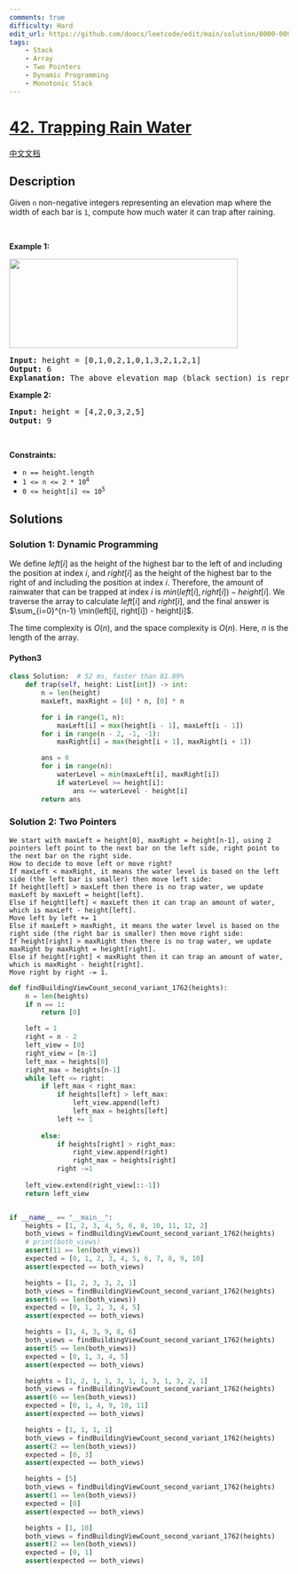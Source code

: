 ```yaml
---
comments: true
difficulty: Hard
edit_url: https://github.com/doocs/leetcode/edit/main/solution/0000-0099/0042.Trapping%20Rain%20Water/README_EN.md
tags:
    - Stack
    - Array
    - Two Pointers
    - Dynamic Programming
    - Monotonic Stack
---
```


<!-- problem:start -->

# [42. Trapping Rain Water](https://leetcode.com/problems/trapping-rain-water)

[中文文档](/solution/0000-0099/0042.Trapping%20Rain%20Water/README.md)

## Description

<!-- description:start -->

<p>Given <code>n</code> non-negative integers representing an elevation map where the width of each bar is <code>1</code>, compute how much water it can trap after raining.</p>

<p>&nbsp;</p>
<p><strong class="example">Example 1:</strong></p>
<img src="https://fastly.jsdelivr.net/gh/doocs/leetcode@main/solution/0000-0099/0042.Trapping%20Rain%20Water/images/rainwatertrap.png" style="width: 412px; height: 161px;" />
<pre>
<strong>Input:</strong> height = [0,1,0,2,1,0,1,3,2,1,2,1]
<strong>Output:</strong> 6
<strong>Explanation:</strong> The above elevation map (black section) is represented by array [0,1,0,2,1,0,1,3,2,1,2,1]. In this case, 6 units of rain water (blue section) are being trapped.
</pre>

<p><strong class="example">Example 2:</strong></p>

<pre>
<strong>Input:</strong> height = [4,2,0,3,2,5]
<strong>Output:</strong> 9
</pre>

<p>&nbsp;</p>
<p><strong>Constraints:</strong></p>

<ul>
	<li><code>n == height.length</code></li>
	<li><code>1 &lt;= n &lt;= 2 * 10<sup>4</sup></code></li>
	<li><code>0 &lt;= height[i] &lt;= 10<sup>5</sup></code></li>
</ul>

<!-- description:end -->

## Solutions

<!-- solution:start -->

### Solution 1: Dynamic Programming

We define $left[i]$ as the height of the highest bar to the left of and including the position at index $i$, and $right[i]$ as the height of the highest bar to the right of and including the position at index $i$. Therefore, the amount of rainwater that can be trapped at index $i$ is $min(left[i], right[i]) - height[i]$. We traverse the array to calculate $left[i]$ and $right[i]$, and the final answer is $\sum_{i=0}^{n-1} \min(left[i], right[i]) - height[i]$.

The time complexity is $O(n)$, and the space complexity is $O(n)$. Here, $n$ is the length of the array.

<!-- tabs:start -->

#### Python3

```python
class Solution:  # 52 ms, faster than 81.89%
    def trap(self, height: List[int]) -> int:
        n = len(height)
        maxLeft, maxRight = [0] * n, [0] * n

        for i in range(1, n):
            maxLeft[i] = max(height[i - 1], maxLeft[i - 1])
        for i in range(n - 2, -1, -1):
            maxRight[i] = max(height[i + 1], maxRight[i + 1])

        ans = 0
        for i in range(n):
            waterLevel = min(maxLeft[i], maxRight[i])
            if waterLevel >= height[i]:
                ans += waterLevel - height[i]
        return ans
```

### Solution 2: Two Pointers
```
We start with maxLeft = height[0], maxRight = height[n-1], using 2 pointers left point to the next bar on the left side, right point to the next bar on the right side.
How to decide to move left or move right?
If maxLeft < maxRight, it means the water level is based on the left side (the left bar is smaller) then move left side:
If height[left] > maxLeft then there is no trap water, we update maxLeft by maxLeft = height[left].
Else if height[left] < maxLeft then it can trap an amount of water, which is maxLeft - height[left].
Move left by left += 1
Else if maxLeft > maxRight, it means the water level is based on the right side (the right bar is smaller) then move right side:
If height[right] > maxRight then there is no trap water, we update maxRight by maxRight = height[right].
Else if height[right] < maxRight then it can trap an amount of water, which is maxRight - height[right].
Move right by right -= 1.
```
```python
def findBuildingViewCount_second_variant_1762(heights):
    n = len(heights)
    if n == 1:
        return [0]

    left = 1
    right = n - 2
    left_view = [0]
    right_view = [n-1]
    left_max = heights[0]
    right_max = heights[n-1]
    while left <= right:
        if left_max < right_max:
            if heights[left] > left_max:
                left_view.append(left)
                left_max = heights[left]
            left += 1
            
        else:
            if heights[right] > right_max:
                right_view.append(right)
                right_max = heights[right]
            right -=1 
            
    left_view.extend(right_view[::-1])
    return left_view


if __name__ == "__main__":
    heights = [1, 2, 3, 4, 5, 6, 8, 10, 11, 12, 2]
    both_views = findBuildingViewCount_second_variant_1762(heights)
    # print(both_views)
    assert(11 == len(both_views))
    expected = [0, 1, 2, 3, 4, 5, 6, 7, 8, 9, 10]
    assert(expected == both_views)

    heights = [1, 2, 3, 3, 2, 1]
    both_views = findBuildingViewCount_second_variant_1762(heights)
    assert(6 == len(both_views))
    expected = [0, 1, 2, 3, 4, 5]
    assert(expected == both_views)

    heights = [1, 4, 3, 9, 8, 6]
    both_views = findBuildingViewCount_second_variant_1762(heights)
    assert(5 == len(both_views))
    expected = [0, 1, 3, 4, 5]
    assert(expected == both_views)

    heights = [1, 2, 1, 1, 3, 1, 1, 3, 1, 3, 2, 1]
    both_views = findBuildingViewCount_second_variant_1762(heights)
    assert(6 == len(both_views))
    expected = [0, 1, 4, 9, 10, 11]
    assert(expected == both_views)

    heights = [1, 1, 1, 1]
    both_views = findBuildingViewCount_second_variant_1762(heights)
    assert(2 == len(both_views))
    expected = [0, 3]
    assert(expected == both_views)

    heights = [5]
    both_views = findBuildingViewCount_second_variant_1762(heights)
    assert(1 == len(both_views))
    expected = [0]
    assert(expected == both_views)

    heights = [1, 10]
    both_views = findBuildingViewCount_second_variant_1762(heights)
    assert(2 == len(both_views))
    expected = [0, 1]
    assert(expected == both_views)
```
